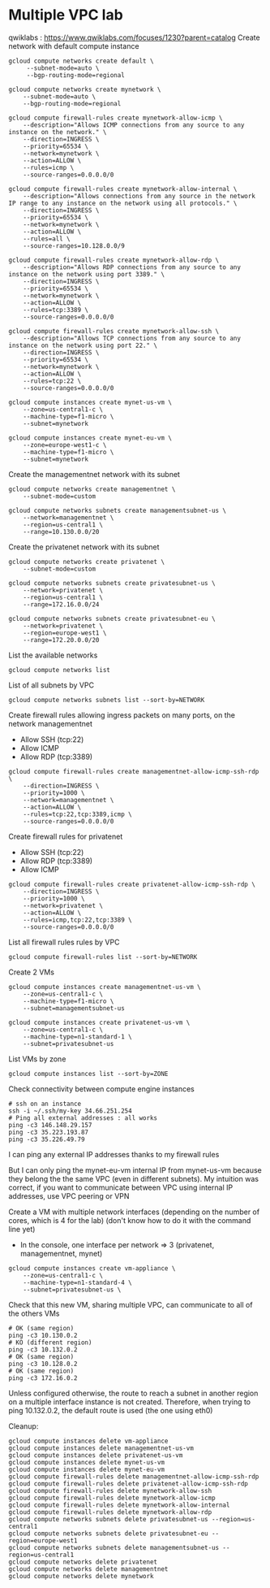 # Multiple VPC lab
qwiklabs : https://www.qwiklabs.com/focuses/1230?parent=catalog
Create network with default compute instance
```
gcloud compute networks create default \
     --subnet-mode=auto \
     --bgp-routing-mode=regional

gcloud compute networks create mynetwork \
    --subnet-mode=auto \
    --bgp-routing-mode=regional

gcloud compute firewall-rules create mynetwork-allow-icmp \
    --description="Allows ICMP connections from any source to any instance on the network." \
    --direction=INGRESS \
    --priority=65534 \
    --network=mynetwork \
    --action=ALLOW \
    --rules=icmp \
    --source-ranges=0.0.0.0/0

gcloud compute firewall-rules create mynetwork-allow-internal \
    --description="Allows connections from any source in the network IP range to any instance on the network using all protocols." \
    --direction=INGRESS \
    --priority=65534 \
    --network=mynetwork \
    --action=ALLOW \
    --rules=all \
    --source-ranges=10.128.0.0/9

gcloud compute firewall-rules create mynetwork-allow-rdp \
    --description="Allows RDP connections from any source to any instance on the network using port 3389." \
    --direction=INGRESS \
    --priority=65534 \
    --network=mynetwork \
    --action=ALLOW \
    --rules=tcp:3389 \
    --source-ranges=0.0.0.0/0

gcloud compute firewall-rules create mynetwork-allow-ssh \
    --description="Allows TCP connections from any source to any instance on the network using port 22." \
    --direction=INGRESS \
    --priority=65534 \
    --network=mynetwork \
    --action=ALLOW \
    --rules=tcp:22 \
    --source-ranges=0.0.0.0/0

gcloud compute instances create mynet-us-vm \
    --zone=us-central1-c \
    --machine-type=f1-micro \
    --subnet=mynetwork

gcloud compute instances create mynet-eu-vm \
    --zone=europe-west1-c \
    --machine-type=f1-micro \
    --subnet=mynetwork
```

Create the managementnet network with its subnet
```
gcloud compute networks create managementnet \
    --subnet-mode=custom

gcloud compute networks subnets create managementsubnet-us \
    --network=managementnet \
    --region=us-central1 \
    --range=10.130.0.0/20
```

Create the privatenet network with its subnet
```
gcloud compute networks create privatenet \
    --subnet-mode=custom

gcloud compute networks subnets create privatesubnet-us \
    --network=privatenet \
    --region=us-central1 \
    --range=172.16.0.0/24

gcloud compute networks subnets create privatesubnet-eu \
    --network=privatenet \
    --region=europe-west1 \
    --range=172.20.0.0/20
```

List the available networks
```
gcloud compute networks list
```
List of all subnets by VPC
```
gcloud compute networks subnets list --sort-by=NETWORK
```
Create firewall rules allowing ingress packets on many ports, on the network managementnet
* Allow SSH (tcp:22)
* Allow ICMP 
* Allow RDP (tcp:3389)
```
gcloud compute firewall-rules create managementnet-allow-icmp-ssh-rdp \
    --direction=INGRESS \
    --priority=1000 \
    --network=managementnet \
    --action=ALLOW \
    --rules=tcp:22,tcp:3389,icmp \
    --source-ranges=0.0.0.0/0
```
Create firewall rules for privatenet
* Allow SSH (tcp:22)
* Allow RDP (tcp:3389)
* Allow ICMP
```
gcloud compute firewall-rules create privatenet-allow-icmp-ssh-rdp \
    --direction=INGRESS \
    --priority=1000 \
    --network=privatenet \
    --action=ALLOW \
    --rules=icmp,tcp:22,tcp:3389 \
    --source-ranges=0.0.0.0/0
```
List all firewall rules rules by VPC
```
gcloud compute firewall-rules list --sort-by=NETWORK
```

Create 2 VMs 
```
gcloud compute instances create managementnet-us-vm \
    --zone=us-central1-c \
    --machine-type=f1-micro \
    --subnet=managementsubnet-us

gcloud compute instances create privatenet-us-vm \
    --zone=us-central1-c \
    --machine-type=n1-standard-1 \
    --subnet=privatesubnet-us
```
List VMs by zone
```
gcloud compute instances list --sort-by=ZONE
```

Check connectivity between compute engine instances
```
# ssh on an instance
ssh -i ~/.ssh/my-key 34.66.251.254
# Ping all external addresses : all works
ping -c3 146.148.29.157
ping -c3 35.223.193.87
ping -c3 35.226.49.79
```
I can ping any external IP addresses thanks to my firewall rules

But I can only ping the mynet-eu-vm internal IP from mynet-us-vm because they belong the the same VPC (even in different subnets).
My intuition was correct, if you want to communicate between VPC using internal IP addresses, use VPC peering or VPN

Create a VM with multiple network interfaces (depending on the number of cores, which is 4 for the lab) (don't know how to do it with the command line yet)
* In the console, one interface per network => 3 (privatenet, managementnet, mynet)
```
gcloud compute instances create vm-appliance \
    --zone=us-central1-c \
    --machine-type=n1-standard-4 \
    --subnet=privatesubnet-us \
```

Check that this new VM, sharing multiple VPC, can communicate to all of the others VMs
```
# OK (same region)
ping -c3 10.130.0.2
# KO (different region)
ping -c3 10.132.0.2
# OK (same region)
ping -c3 10.128.0.2
# OK (same region)
ping -c3 172.16.0.2
```
Unless configured otherwise, the route to reach a subnet in another region on a multiple interface instance is not created.
Therefore, when trying to ping 10.132.0.2, the default route is used (the one using eth0)

Cleanup:
```
gcloud compute instances delete vm-appliance
gcloud compute instances delete managementnet-us-vm
gcloud compute instances delete privatenet-us-vm
gcloud compute instances delete mynet-us-vm
gcloud compute instances delete mynet-eu-vm
gcloud compute firewall-rules delete managementnet-allow-icmp-ssh-rdp 
gcloud compute firewall-rules delete privatenet-allow-icmp-ssh-rdp 
gcloud compute firewall-rules delete mynetwork-allow-ssh 
gcloud compute firewall-rules delete mynetwork-allow-icmp
gcloud compute firewall-rules delete mynetwork-allow-internal
gcloud compute firewall-rules delete mynetwork-allow-rdp
gcloud compute networks subnets delete privatesubnet-us --region=us-central1
gcloud compute networks subnets delete privatesubnet-eu --region=europe-west1
gcloud compute networks subnets delete managementsubnet-us --region=us-central1
gcloud compute networks delete privatenet
gcloud compute networks delete managementnet
gcloud compute networks delete mynetwork
```